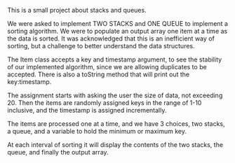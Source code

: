 This is a small project about stacks and queues.

We were asked to implement TWO STACKS and ONE QUEUE to implement a sorting algorithm.
We were to populate an output array one item at a time as the data is sorted.
It was acknowledged that this is an inefficient way of sorting, but a challenge to better understand the data structures.

The Item class accepts a key and timestamp argument, to see the stability of our implemented algorithm, since we are allowing duplicates to be accepted.
There is also a toString method that will print out the key:timestamp.

The assignment starts with asking the user the size of data, not exceeding 20.
Then the items are randomly assigned keys in the range of 1-10 inclusive, and the timestamp is assigned incrementally.

The items are processed one at a time, and we have 3 choices, two stacks, a queue, and a variable to hold the minimum or maximum key.

At each interval of sorting it will display the contents of the two stacks, the queue, and finally the output array.
